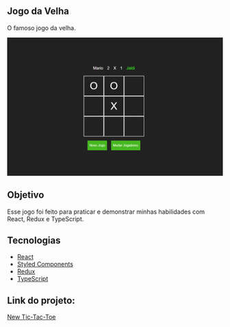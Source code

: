 <h2>    
    Jogo da Velha
</h2>
<p>
    O famoso jogo da velha.
</p>

<div>
    <img src="./github/captura.png">
</div>

<h2 id='objective'>Objetivo</h2>
<p>
    Esse jogo foi feito para praticar e demonstrar minhas habilidades com React, Redux e TypeScript.
</p>

<h2 id='technologies'>
    Tecnologias
</h2>
<ul>
    <li>
        <a href="reactjs.org/">React</a>
    </li>
    <li>
        <a href="styled-components.com">Styled Components</a>
    </li>
    <li>
        <a href="redux.js.org/">Redux</a>
    </li>
    <li>
        <a href="typescriptlang.org">TypeScript</a>
    </li>
</ul>

<h2>
    Link do projeto:
</h2>
<p>
    <a href="https://rafa-new-tic-tac-toe.herokuapp.com/">New Tic-Tac-Toe</a>
</p>
